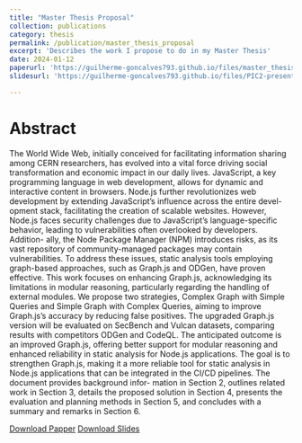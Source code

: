 ```yaml
---
title: "Master Thesis Proposal"
collection: publications
category: thesis
permalink: /publication/master_thesis_proposal
excerpt: 'Describes the work I propose to do in my Master Thesis'
date: 2024-01-12
paperurl: 'https://guilherme-goncalves793.github.io/files/master_thesis_proposal.pdf'
slidesurl: 'https://guilherme-goncalves793.github.io/files/PIC2-presentation.pptx'

---
```


Abstract
======
  The World Wide Web, initially conceived for facilitating information sharing among CERN researchers, has evolved into a vital force driving social transformation and economic impact in our daily lives. JavaScript, a key programming language in web development, allows for dynamic and interactive content in browsers. Node.js further revolutionizes web development by extending JavaScript’s influence across the entire devel- opment stack, facilitating the creation of scalable websites. However, Node.js faces security challenges due to JavaScript’s language-specific behavior, leading to vulnerabilities often overlooked by developers. Addition- ally, the Node Package Manager (NPM) introduces risks, as its vast repository of community-managed packages may contain vulnerabilities. To address these issues, static analysis tools employing graph-based approaches, such as Graph.js and ODGen, have proven effective. This work focuses on enhancing Graph.js, acknowledging its limitations in modular reasoning, particularly regarding the handling of external modules. We propose two strategies, Complex Graph with Simple Queries and Simple Graph with Complex Queries, aiming to improve Graph.js’s accuracy by reducing false positives. The upgraded Graph.js version will be evaluated on SecBench and Vulcan datasets, comparing results with competitors ODGen and CodeQL. The anticipated outcome is an improved Graph.js, offering better support for modular reasoning and enhanced reliability in static analysis for Node.js applications. The goal is to strengthen Graph.js, making it a more reliable tool for static analysis in Node.js applications that can be integrated in the CI/CD pipelines. The document provides background infor- mation in Section 2, outlines related work in Section 3, details the proposed solution in Section 4, presents the evaluation and planning methods in Section 5, and concludes with a summary and remarks in Section 6.

[Download Papper](../files/master_thesis_proposal.pdf)
[Download Slides](../files/PIC2-presentation.pptx)
